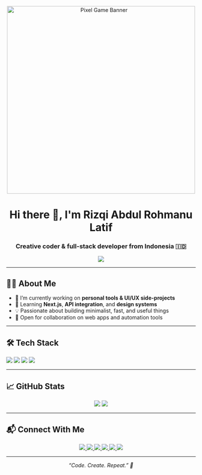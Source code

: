 <!-- Animated Banner -->
<p align="center">
  <img src="https://i.imgur.com/2RMzX2O.gif" alt="Pixel Game Banner" width="500" />
</p>



<h1 align="center">Hi there 👋, I'm Rizqi Abdul Rohmanu Latif</h1>
<h3 align="center">Creative coder & full-stack developer from Indonesia 🇮🇩</h3>

<p align="center">
  <img src="https://readme-typing-svg.herokuapp.com/?lines=Crafting+clean+code;Building+cool+projects;Always+learning&center=true&width=500&height=45">
</p>


---

## 🧑‍💻 About Me

- 🔭 I’m currently working on **personal tools & UI/UX side-projects**
- 🌱 Learning **Next.js**, **API integration**, and **design systems**
- 💡 Passionate about building minimalist, fast, and useful things
- 🤝 Open for collaboration on web apps and automation tools

---

## 🛠️ Tech Stack

<p align="left">
  <img src="https://img.shields.io/badge/HTML5-E34F26?style=for-the-badge&logo=html5&logoColor=white"/>
  <img src="https://img.shields.io/badge/CSS3-1572B6?style=for-the-badge&logo=css3&logoColor=white"/>
  <img src="https://img.shields.io/badge/JavaScript-F7DF1E?style=for-the-badge&logo=javascript&logoColor=black"/>
  <img src="https://img.shields.io/badge/Git-F05032?style=for-the-badge&logo=git&logoColor=white"/>
</p>

---

## 📈 GitHub Stats

<p align="center">
  <img src="https://github-readme-stats.vercel.app/api?username=admiral-riz&show_icons=true&theme=radical&cache_seconds=1800" />
  <img src="https://github-readme-streak-stats.herokuapp.com?user=admiral-riz&theme=radical&cache_seconds=1800" />
</p>

---

## 📬 Connect With Me

<p align="center">
  <a href="https://discord.com/users/705628911014510635">
    <img src="https://img.shields.io/badge/Discord-rizasylum-5865F2?style=for-the-badge&logo=discord&logoColor=white"/>
  </a>
  <a href="mailto:rizqiabdul288@gmail.com">
    <img src="https://img.shields.io/badge/Email-rizqiabdul288@gmail.com-EA4335?style=for-the-badge&logo=gmail&logoColor=white" />
  </a>
  <a href="https://github.com/admiral-riz">
    <img src="https://img.shields.io/badge/GitHub-admiral--riz-333333?style=for-the-badge&logo=github&logoColor=white"/>
  </a>
  <a href="https://steamcommunity.com/profiles/76561199154014965/">
    <img src="https://img.shields.io/badge/Steam-Profile-000000?style=for-the-badge&logo=steam&logoColor=white"/>
  </a>
  <a href="https://www.instagram.com/r1zq_1102/">
    <img src="https://img.shields.io/badge/Instagram-r1zq_1102-833AB4?style=for-the-badge&logo=instagram&logoColor=white"/>
  </a>
<a href="https://linkedin.com/in/rizqi-abdul-rohmanu-l">
    <img src="https://img.shields.io/badge/LinkedIn-Connect-0077B5?style=for-the-badge&logo=linkedin&logoColor=white"/>
  </a>
</p>


---

<p align="center">
  <em>“Code. Create. Repeat.” 🚀</em>
</p>
